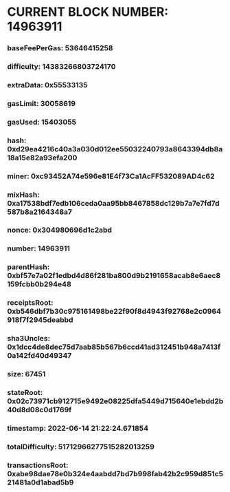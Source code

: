 # CURRENT BLOCK NUMBER: 14963911

### baseFeePerGas: 53646415258
### difficulty: 14383266803724170
### extraData: 0x55533135
### gasLimit: 30058619
### gasUsed: 15403055
### hash: 0xd29ea4216c40a3a030d012ee55032240793a8643394db8a18a15e82a93efa200
### miner: 0xc93452A74e596e81E4f73Ca1AcFF532089AD4c62
### mixHash: 0xa17538bdf7edb106ceda0aa95bb8467858dc129b7a7e7fd7d587b8a2164348a7
### nonce: 0x304980696d1c2abd
### number: 14963911
### parentHash: 0xbf57e7a02f1edbd4d86f281ba800d9b2191658acab8e6aec8159fcbb0b294e48
### receiptsRoot: 0xb546dbf7b30c975161498be22f90f8d4943f92768e2c0964918f7f2945deabbd
### sha3Uncles: 0x1dcc4de8dec75d7aab85b567b6ccd41ad312451b948a7413f0a142fd40d49347
### size: 67451
### stateRoot: 0x02c73971cb912715e9492e08225dfa5449d715640e1ebdd2b40d8d08c0d1769f
### timestamp: 2022-06-14 21:22:24.671854
### totalDifficulty: 51712966277515282013259
### transactionsRoot: 0xabe98dae78e0b324e4aabdd7bd7b998fab42b2c959d851c521481a0d1abad5b9
